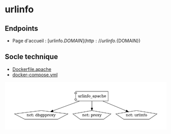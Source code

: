 # urlinfo

## Endpoints

- Page d'accueil : [urlinfo.${DOMAIN}](http://urlinfo.${DOMAIN})

## Socle technique

- [Dockerfile.apache](https://github.com/constructions-incongrues/urlinfo/blob/master/Dockerfile.apache)
- [docker-compose.yml](docker-compose.yml)

![Diagramme Docker Compose](docker-compose.png)